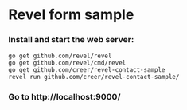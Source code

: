 # Revel form sample

### Install and start the web server:

    go get github.com/revel/revel
    go get github.com/revel/cmd/revel
    go get github.com/creer/revel-contact-sample
    revel run github.com/creer/revel-contact-sample/


### Go to http://localhost:9000/
